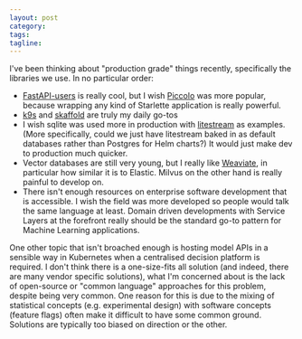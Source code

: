 ```yaml
---
layout: post
category:
tags:
tagline:
---
```


I've been thinking about "production grade" things recently, specifically the libraries we use. In no particular order:

* [FastAPI-users](https://github.com/fastapi-users) is really cool, but I wish [Piccolo](https://github.com/piccolo-orm/piccolo_api) was more popular, because wrapping any kind of Starlette application is really powerful.
* [k9s](https://k9scli.io/) and [skaffold](https://skaffold.dev/) are truly my daily go-tos
* I wish sqlite was used more in production with [litestream](https://litestream.io/) as examples. (More specifically, could we just have litestream baked in as default databases rather than Postgres for Helm charts?) It would just make dev to production much quicker.
* Vector databases are still very young, but I really like [Weaviate](https://weaviate.io/), in particular how similar it is to Elastic. Milvus on the other hand is really painful to develop on.
* There isn't enough resources on enterprise software development that is accessible. I wish the field was more developed so people would talk the same language at least. Domain driven developments with Service Layers at the forefront really should be the standard go-to pattern for Machine Learning applications.

One other topic that isn't broached enough is hosting model APIs in a sensible way in Kubernetes when a centralised decision platform is required. I don't think there is a one-size-fits all solution (and indeed, there are many vendor specific solutions), what I'm concerned about is the lack of open-source or "common language" approaches for this problem, despite being very common. One reason for this is due to the mixing of statistical concepts (e.g. experimental design) with software concepts (feature flags) often make it difficult to have some common ground. Solutions are typically too biased on direction or the other. 


